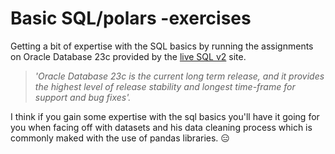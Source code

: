 # Basic SQL/polars -exercises

Getting a bit of expertise with the SQL basics by running the assignments on Oracle Database 23c provided by the [live SQL v2](https://livesql.oracle.com/apex/f?p=590:1000) site. 

> *'Oracle Database 23c is the current long term release, and it provides the highest level of release stability and longest time-frame for support and bug fixes'.*

I think if you gain some expertise with the sql basics you'll have it going for you when facing off with datasets and his data cleaning process which is commonly maked with the use of pandas libraries. 😑
